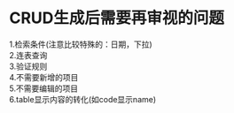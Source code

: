 # CRUD生成后需要再审视的问题
1.检索条件(注意比较特殊的：日期，下拉)  
2.连表查询  
3.验证规则  
4.不需要新增的项目  
5.不需要编辑的项目  
6.table显示内容的转化(如code显示name)

